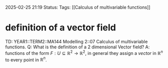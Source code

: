2025-02-25 21:19
Status: 
Tags: [[Calculus of multivariable functions]]
# definition of a vector field

TD: YEAR1::TERM2::MA144 Modelling 2::07 Calculus of multivariable functions.
Q: What is the definition of a 2 dimensional Vector field?
A: functions of the form $F : U \subseteq \mathbb{R}^2 \to \mathbb{R}^2$, in general they assign a _vector_ in $\mathbb{R}^{n}$ to every point in $\mathbb{R}^{n}$.
<!--ID: 1740518551462-->
